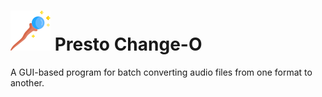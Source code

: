 # ![alt text](https://github.com/Red-Warlock/Presto-Change-O/blob/main/resources/images/magic-wand-64x64.png) Presto Change-O

 A GUI-based program for batch converting audio files from one format to another.